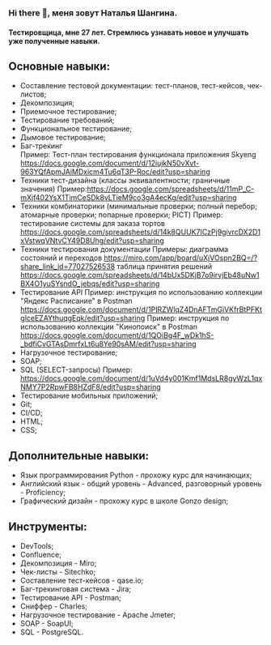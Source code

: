 ### Hi there 👋, меня зовут Наталья Шангина.
#### Тестировщица, мне 27 лет. Стремлюсь узнавать новое и улучшать уже полученные навыки.
## Основные навыки:
- Составление тестовой документации: тест-планов, тест-кейсов, чек-листов;
- Декомпозиция;
- Приемочное тестирование;
- Тестирование требований;
- Функциональное тестирование;
- Дымовое тестирование;
- Баг-трекинг  
Пример: Тест-план тестирования функционала приложения Skyeng https://docs.google.com/document/d/12iujkN50vXvt-963YQfApmJAiMDxicm4Tu6qT3P-Roc/edit?usp=sharing
- Техники тест-дизайна (классы эквивалентности; граничные значения)
Пример:https://docs.google.com/spreadsheets/d/11mP_C-mXjf402YsX1TimCeSDk8vLTieM9co3gA4ecKg/edit?usp=sharing
- Техники комбинаторики (минимальные проверки; полный перебор; атомарные проверки; попарные проверки; PICT)
Пример: тестирование системы для заказа тортов https://docs.google.com/spreadsheets/d/14k8QUUK7ICzPj9givrcDX2D1xVstwqVNtvCY49D8Uhg/edit?usp=sharing
- Техники тестирования документации 
Примеры: диаграмма состояний и переходов https://miro.com/app/board/uXjVOspn2BQ=/?share_link_id=77027526538
таблица принятия решений https://docs.google.com/spreadsheets/d/14bUx5DKjB7o9irvjEb48uNw1BX4O1yuSYsndO_jebqs/edit?usp=sharing
- Тестирование API
Пример: инструкция по использованию коллекции "Яндекс Расписание" в Postman https://docs.google.com/document/d/1PIRZWlqZ4DnAFTmGiVKfrBtPFKtglceEZAYthuqgEqk/edit?usp=sharing
Пример: инструкция по использованию коллекции "Кинопоиск" в Postman https://docs.google.com/document/d/1QOiBg4F_wDk1hS-_bdfiCvGTAsDmrfxLt6u8Ye90sAM/edit?usp=sharing 
- Нагрузочное тестирование;
- SOAP;
- SQL (SELECT-запросы)
Пример: https://docs.google.com/document/d/1uVd4y001Kmf1MdsLR8gyWzL1qxNMY7P2RpwFB8HZdF8/edit?usp=sharing 
- Тестирование мобильных приложений;
- Git;
- CI/CD;
- HTML;
- CSS;
## Дополнительные навыки:
- Язык программирования Python - прохожу курс для начинающих;
- Английский язык - общий уровень - Advanced, разговорный уровень - Proficiency;
- Графический дизайн - прохожу курс в школе Gonzo design;
## Инструменты:
- DevTools;
- Confluence;
- Декомпозиция - Miro;
- Чек-листы - Sitechko;
- Составление тест-кейсов - qase.io;
- Баг-трекинговая система - Jira;
- Тестирование API - Postman;
- Сниффер - Charles;
- Нагрузочное тестирование - Apache Jmeter;
- SOAP - SoapUI;
- SQL - PostgreSQL.
